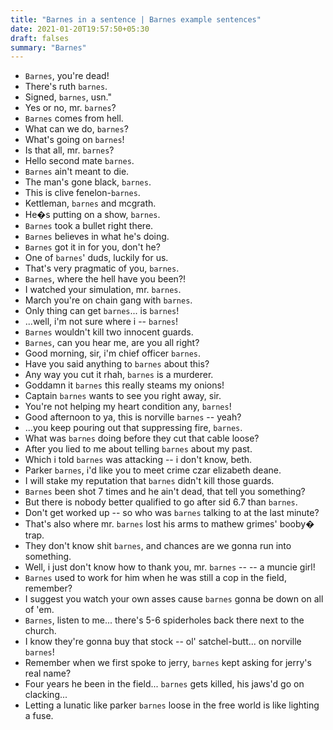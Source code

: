 ```yaml
---
title: "Barnes in a sentence | Barnes example sentences"
date: 2021-01-20T19:57:50+05:30
draft: falses
summary: "Barnes"
---
```

- `Barnes`, you're dead!
- There's ruth `barnes`.
- Signed, `barnes`, usn."
- Yes or no, mr. `barnes`?
- `Barnes` comes from hell.
- What can we do, `barnes`?
- What's going on `barnes`!
- Is that all, mr. `barnes`?
- Hello second mate `barnes`.
- `Barnes` ain't meant to die.
- The man's gone black, `barnes`.
- This is clive fenelon-`barnes`.
- Kettleman, `barnes` and mcgrath.
- He�s putting on a show, `barnes`.
- `Barnes` took a bullet right there.
- `Barnes` believes in what he's doing.
- `Barnes` got it in for you, don't he?
- One of `barnes`' duds, luckily for us.
- That's very pragmatic of you, `barnes`.
- `Barnes`, where the hell have you been?!
- I watched your simulation, mr. `barnes`.
- March you're on chain gang with `barnes`.
- Only thing can get `barnes`... is `barnes`!
- ...well, i'm not sure where i -- `barnes`!
- `Barnes` wouldn't kill two innocent guards.
- `Barnes`, can you hear me, are you all right?
- Good morning, sir, i'm chief officer `barnes`.
- Have you said anything to `barnes` about this?
- Any way you cut it rhah, `barnes` is a murderer.
- Goddamn it `barnes` this really steams my onions!
- Captain `barnes` wants to see you right away, sir.
- You're not helping my heart condition any, `barnes`!
- Good afternoon to ya, this is norville `barnes` -- yeah?
- ...you keep pouring out that suppressing fire, `barnes`.
- What was `barnes` doing before they cut that cable loose?
- After you lied to me about telling `barnes` about my past.
- Which i told `barnes` was attacking -- i don't know, beth.
- Parker `barnes`, i'd like you to meet crime czar elizabeth deane.
- I will stake my reputation that `barnes` didn't kill those guards.
- `Barnes` been shot 7 times and he ain't dead, that tell you something?
- But there is nobody better qualified to go after sid 6.7 than `barnes`.
- Don't get worked up -- so who was `barnes` talking to at the last minute?
- That's also where mr. `barnes` lost his arms to mathew grimes' booby� trap.
- They don't know shit `barnes`, and chances are we gonna run into something.
- Well, i just don't know how to thank you, mr. `barnes` -- -- a muncie girl!
- `Barnes` used to work for him when he was still a cop in the field, remember?
- I suggest you watch your own asses cause `barnes` gonna be down on all of 'em.
- `Barnes`, listen to me... there's 5-6 spiderholes back there next to the church.
- I know they're gonna buy that stock -- ol' satchel-butt... on norville `barnes`!
- Remember when we first spoke to jerry, `barnes` kept asking for jerry's real name?
- Four years he been in the field... `barnes` gets killed, his jaws'd go on clacking...
- Letting a lunatic like parker `barnes` loose in the free world is like lighting a fuse.
                 
